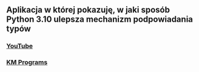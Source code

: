 ## Aplikacja w której pokazuję, w jaki sposób Python 3.10 ulepsza mechanizm podpowiadania typów

### [YouTube](https://youtu.be/nrprzpv-OM0)
### [KM Programs](https://km-programs.pl/)